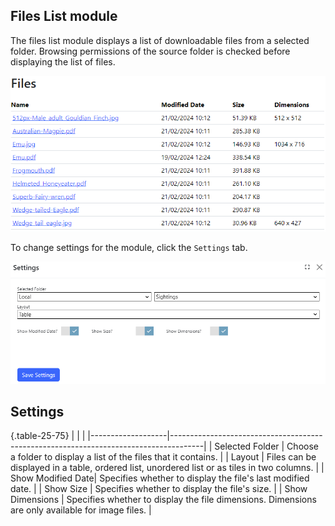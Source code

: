## Files List module
The files list module displays a list of downloadable files from a selected folder. Browsing permissions of the source folder is checked before displaying the list of files.

![Files List Module Screenshot](files-list.png)

To change settings for the module, click the `Settings` tab.

![Settings](files-list-settings.png)

## Settings

{.table-25-75}
|                   |                                                                                      |
|-------------------|--------------------------------------------------------------------------------------|
| Selected Folder   | Choose a folder to display a list of the files that it contains.  |
| Layout            | Files can be displayed in a table, ordered list, unordered list or as tiles in two columns.  |
| Show Modified Date| Specifies whether to display the file's last modified date.  |
| Show Size         | Specifies whether to display the file's size.  |
| Show Dimensions   | Specifies whether to display the file dimensions. Dimensions are only available for image files. |

